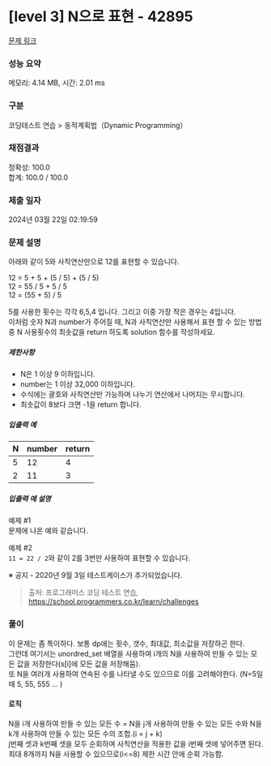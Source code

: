 # [level 3] N으로 표현 - 42895 

[문제 링크](https://school.programmers.co.kr/learn/courses/30/lessons/42895) 

### 성능 요약

메모리: 4.14 MB, 시간: 2.01 ms

### 구분

코딩테스트 연습 > 동적계획법（Dynamic Programming）

### 채점결과

정확성: 100.0<br/>합계: 100.0 / 100.0

### 제출 일자

2024년 03월 22일 02:19:59

### 문제 설명

<p>아래와 같이 5와 사칙연산만으로 12를 표현할 수 있습니다.</p>

<p>12 = 5 + 5 + (5 / 5) + (5 / 5)<br>
12 = 55 / 5 + 5 / 5<br>
12 = (55 + 5) / 5</p>

<p>5를 사용한 횟수는 각각 6,5,4 입니다. 그리고 이중 가장 작은 경우는 4입니다.<br>
이처럼 숫자 N과 number가 주어질 때, N과 사칙연산만 사용해서 표현 할 수 있는 방법 중 N 사용횟수의 최솟값을 return 하도록 solution 함수를 작성하세요.</p>

<h5>제한사항</h5>

<ul>
<li>N은 1 이상 9 이하입니다.</li>
<li>number는 1 이상 32,000 이하입니다.</li>
<li>수식에는 괄호와 사칙연산만 가능하며 나누기 연산에서 나머지는 무시합니다.</li>
<li>최솟값이 8보다 크면 -1을 return 합니다.</li>
</ul>

<h5>입출력 예</h5>
<table class="table">
        <thead><tr>
<th>N</th>
<th>number</th>
<th>return</th>
</tr>
</thead>
        <tbody><tr>
<td>5</td>
<td>12</td>
<td>4</td>
</tr>
<tr>
<td>2</td>
<td>11</td>
<td>3</td>
</tr>
</tbody>
      </table>
<h5>입출력 예 설명</h5>

<p>예제 #1<br>
문제에 나온 예와 같습니다.</p>

<p>예제 #2<br>
<code>11 = 22 / 2</code>와 같이 2를 3번만 사용하여 표현할 수 있습니다.</p>

<p>※ 공지 - 2020년 9월 3일 테스트케이스가 추가되었습니다.</p>


> 출처: 프로그래머스 코딩 테스트 연습, https://school.programmers.co.kr/learn/challenges


### 풀이
이 문제는 좀 특이하다. 보통 dp에는 횟수, 갯수, 최대값, 최소값을 저장하곤 한다.<bR>
그런데 여기서는 unordred_set 배열을 사용하여 i개의 N을 사용하여 만들 수 있는 모든 값을 저장한다(s[i]에 모든 값을 저장해둠).<br>
또 N을 여러개 사용하여 연속된 수를 나타낼 수도 있으므로 이를 고려해야한다. (N=5일 때 5, 55, 555 ... )<br> 
#### 로직
N을 i개 사용하여 만들 수 있는 모든 수 = N을 j개 사용하여 만들 수 있는 모든 수와 N을 k개 사용하여 만들 수 있는 모든 수의 조합.(i = j + k)<br>
j번째 셋과 k번째 셋을 모두 순회하며 사칙연산을 적용한 값을 i번째 셋에 넣어주면 된다.<br>
최대 8개까지 N을 사용할 수 있으므로(i<=8) 제한 시간 안에 순회 가능함.
